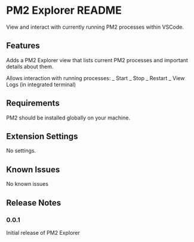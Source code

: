 # PM2 Explorer README

View and interact with currently running PM2 processes within VSCode.

## Features

Adds a PM2 Explorer view that lists current PM2 processes and important details about them.

Allows interaction with running processes:
_ Start
_ Stop
_ Restart
_ View Logs (in integrated terminal)

## Requirements

PM2 should be installed globally on your machine.

## Extension Settings

No settings.

## Known Issues

No known issues

## Release Notes

### 0.0.1

Initial release of PM2 Explorer

